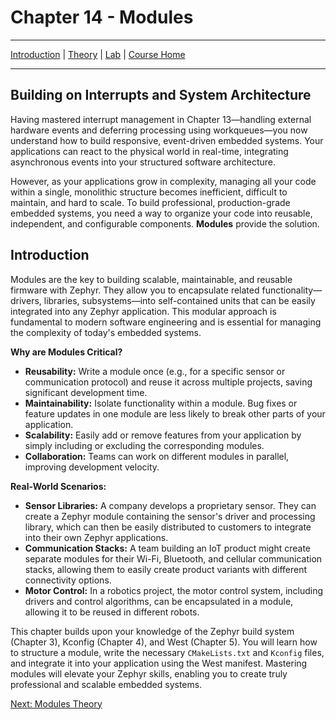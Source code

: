 # Chapter 14 - Modules

---
[Introduction](./README.md) | [Theory](./theory.md) | [Lab](./lab.md) | [Course Home](../README.md)

---

## Building on Interrupts and System Architecture

Having mastered interrupt management in Chapter 13—handling external hardware events and deferring processing using workqueues—you now understand how to build responsive, event-driven embedded systems. Your applications can react to the physical world in real-time, integrating asynchronous events into your structured software architecture.

However, as your applications grow in complexity, managing all your code within a single, monolithic structure becomes inefficient, difficult to maintain, and hard to scale. To build professional, production-grade embedded systems, you need a way to organize your code into reusable, independent, and configurable components. **Modules** provide the solution.

## Introduction

Modules are the key to building scalable, maintainable, and reusable firmware with Zephyr. They allow you to encapsulate related functionality—drivers, libraries, subsystems—into self-contained units that can be easily integrated into any Zephyr application. This modular approach is fundamental to modern software engineering and is essential for managing the complexity of today's embedded systems.

**Why are Modules Critical?**

- **Reusability:** Write a module once (e.g., for a specific sensor or communication protocol) and reuse it across multiple projects, saving significant development time.
- **Maintainability:** Isolate functionality within a module. Bug fixes or feature updates in one module are less likely to break other parts of your application.
- **Scalability:** Easily add or remove features from your application by simply including or excluding the corresponding modules.
- **Collaboration:** Teams can work on different modules in parallel, improving development velocity.

**Real-World Scenarios:**

- **Sensor Libraries:** A company develops a proprietary sensor. They can create a Zephyr module containing the sensor's driver and processing library, which can then be easily distributed to customers to integrate into their own Zephyr applications.
- **Communication Stacks:** A team building an IoT product might create separate modules for their Wi-Fi, Bluetooth, and cellular communication stacks, allowing them to easily create product variants with different connectivity options.
- **Motor Control:** In a robotics project, the motor control system, including drivers and control algorithms, can be encapsulated in a module, allowing it to be reused in different robots.

This chapter builds upon your knowledge of the Zephyr build system (Chapter 3), Kconfig (Chapter 4), and West (Chapter 5). You will learn how to structure a module, write the necessary `CMakeLists.txt` and `Kconfig` files, and integrate it into your application using the West manifest. Mastering modules will elevate your Zephyr skills, enabling you to create truly professional and scalable embedded systems.

[Next: Modules Theory](./theory.md)
